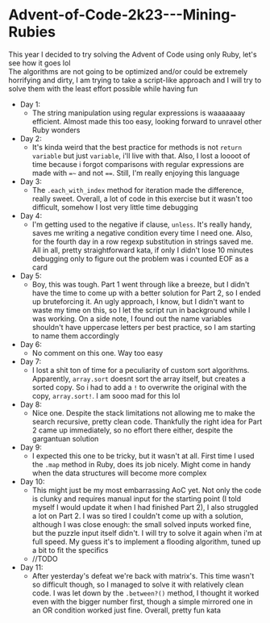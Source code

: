 # Advent-of-Code-2k23---Mining-Rubies

This year I decided to try solving the Advent of Code using only Ruby, let's see how it goes lol <br>
The algorithms are not going to be optimized and/or could be extremely horrifying and dirty, I am trying to take a script-like approach and I will try to solve them with the least effort possible while having fun<br>

- Day 1:
  - The string manipulation using regular expressions is waaaaaaay efficient. Almost made this too easy, looking forward to unravel other Ruby wonders
- Day 2:
  - It's kinda weird that the best practice for methods is not ```return variable``` but just ```variable```, i'll live with that. Also, I lost a loooot of time because i forgot comparisons with regular expressions are made with ```=~``` and not ```==```. Still, I'm really enjoying this language
- Day 3:
  - The ```.each_with_index``` method for iteration made the difference, really sweet. Overall, a lot of code in this exercise but it wasn't too difficult, somehow I lost very little time debugging
- Day 4:
  - I'm getting used to the negative if clause, ```unless```. It's really handy, saves me writing a negative condition every time I need one. Also, for the fourth day in a row regexp substitution in strings saved me. All in all, pretty straightforward kata, if only I didn't lose 10 minutes debugging only to figure out the problem was i counted EOF as a card
- Day 5:
  - Boy, this was tough. Part 1 went through like a breeze, but I didn't have the time to come up with a better solution for Part 2, so I ended up bruteforcing it. An ugly approach, I know, but I didn't want to waste my time on this, so I let the script run in background while I was working. On a side note, I found out the name variables shouldn't have uppercase letters per best practice, so I am starting to name them accordingly
- Day 6:
  - No comment on this one. Way too easy
- Day 7:
  - I lost a shit ton of time for a peculiarity of custom sort algorithms. Apparently, ```array.sort``` doesnt sort the array itself, but creates a sorted copy. So i had to add a ```!``` to overwrite the original with the copy, ```array.sort!```. I am sooo mad for this lol
- Day 8:
  - Nice one. Despite the stack limitations not allowing me to make the search recursive, pretty clean code. Thankfully the right idea for Part 2 came up immediately, so no effort there either, despite the gargantuan solution 
- Day 9:
  - I expected this one to be tricky, but it wasn't at all. First time I used the ```.map``` method in Ruby, does its job nicely. Might come in handy when the data structures will become more complex
- Day 10:
  - This might just be my most embarrassing AoC yet. Not only the code is clunky and requires manual input for the starting point (I told myself I would update it when I had finished Part 2), I also struggled a lot on Part 2. I was so tired I couldn't come up with a solution, although I was close enough: the small solved inputs worked fine, but the puzzle input itself didn't. I will try to solve it again when i'm at full speed. My guess it's to implement a flooding algorithm, tuned up a bit to fit the specifics
  - //TODO
- Day 11:
  - After yesterday's defeat we're back with matrix's. This time wasn't so difficult though, so I managed to solve it with relatively clean code. I was let down by the ```.between?()``` method, I thought it worked even with the bigger number first, though a simple mirrored one in an OR condition worked just fine. Overall, pretty fun kata